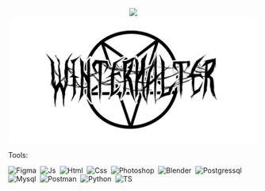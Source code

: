 <div id="header" align="center">
  <img src="https://media.giphy.com/media/v1.Y2lkPTc5MGI3NjExeGo3dzBqOWVzazQ0b21ja2dxdHZyOW96NWx0NHI2M2FtejBhMjJlaSZlcD12MV9pbnRlcm5hbF9naWZfYnlfaWQmY3Q9Zw/llgU3zSQHb8DHcpH8X/giphy.gif" width="100"/>
  <img  src="back.png" alt="banner">
</div>


Tools:
<div>
<img src="https://cdn.jsdelivr.net/gh/devicons/devicon@latest/icons/figma/figma-original.svg" title="Figma" width="40" heigth="40" />&nbsp;
<img src="https://cdn.jsdelivr.net/gh/devicons/devicon@latest/icons/javascript/javascript-original.svg" title="Js" width="40" heigth="40" />&nbsp;
<img src="https://cdn.jsdelivr.net/gh/devicons/devicon@latest/icons/html5/html5-original.svg" title="Html" width="40" heigth="40" />&nbsp;
<img src="https://cdn.jsdelivr.net/gh/devicons/devicon@latest/icons/css3/css3-original.svg" title="Css" width="40" heigth="40" />&nbsp;
<img src="https://cdn.jsdelivr.net/gh/devicons/devicon@latest/icons/photoshop/photoshop-original.svg" title="Photoshop" width="40" heigth="40" />&nbsp;
<img src="https://cdn.jsdelivr.net/gh/devicons/devicon@latest/icons/blender/blender-original.svg"  title="Blender" width="40" heigth="40" />&nbsp;
<img src="https://cdn.jsdelivr.net/gh/devicons/devicon@latest/icons/postgresql/postgresql-plain.svg"  title="Postgressql" width="40" heigth="40" />&nbsp;
<img src="https://cdn.jsdelivr.net/gh/devicons/devicon@latest/icons/mysql/mysql-original.svg" title="Mysql" width="40" heigth="40" />&nbsp;
<img src="https://cdn.jsdelivr.net/gh/devicons/devicon@latest/icons/postman/postman-original.svg" title="Postman" width="40" heigth="40" />&nbsp;
<img src="https://cdn.jsdelivr.net/gh/devicons/devicon@latest/icons/python/python-original.svg" title="Python" width="40" heigth="40" />&nbsp;
<img src="https://cdn.jsdelivr.net/gh/devicons/devicon@latest/icons/typescript/typescript-original.svg" title="TS" width="40" heigth="40" />&nbsp;
</div>
